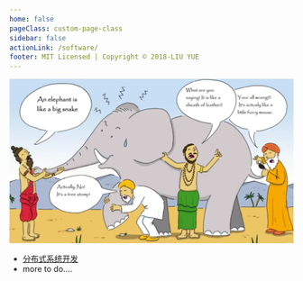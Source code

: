 ```yaml
---
home: false
pageClass: custom-page-class
sidebar: false
actionLink: /software/
footer: MIT Licensed | Copyright © 2018-LIU YUE
---
```


<img class="header" src="/docs/docs_image/software/architecture.png"/>

<div>
	<ul>
		<li><a href="/docs/software/distrubuted_system" >分布式系统开发</a></li>
		<li>more to do....</li>
	</ul>
</div>

